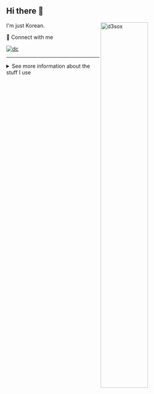 ## Hi there 👋

<img align="right" width="50%" src="https://github-readme-stats.vercel.app/api?username=owoyi&show_icons=true&hide_border=true&title_color=fff&bg_color=161b22&text_color=c9d1d9&icon_color=58a6ff" alt="d3sox" />

I'm just Korean. 

💬 Connect with me

[![dc](https://dcbadge.limes.pink/api/shield/524980170554212363?theme=discord-inverted)]([https://d3sox.me/](https://discord.gg/S84RYwugDQ))

---

<details> 
<summary>See more information about the stuff I use</summary>

<div align="center">

---

#### Programming Languages
![JavaScript](https://img.shields.io/badge/JavaScript-C2AD07?style=for-the-badge&logo=javascript&logoColor=fff)
![TypeScript](https://img.shields.io/badge/TypeScript-007ACC?style=for-the-badge&logo=typescript&logoColor=fff)
![C](https://img.shields.io/badge/C-00599C?style=for-the-badge&logo=c&logoColor=white)
![C#](https://img.shields.io/badge/C%23-239120?style=for-the-badge&logo=csharp&logoColor=white)
![C++](https://img.shields.io/badge/C%2B%2B-5C2D91?style=for-the-badge&logo=c%2B%2B&logoColor=fff)
![Node.js](https://img.shields.io/badge/node.js-339933?style=for-the-badge&logo=node.js&logoColor=fff)
![Python](https://img.shields.io/badge/Python-FFD43B?style=for-the-badge&logo=python&logoColor=blue)
![Lua](https://img.shields.io/badge/Lua-2C2D72?style=for-the-badge&logo=lua&logoColor=white)
![Java](https://img.shields.io/badge/java-007396?style=for-the-badge&logo=java&logoColor=white)


#### Front-end development
![React](https://img.shields.io/badge/React-61DAFB?style=for-the-badge&logo=react&logoColor=000)
![HTML](https://img.shields.io/badge/html5-E34F26?style=for-the-badge&logo=html5&logoColor=white)
![CSS](https://img.shields.io/badge/css-1572B6?style=for-the-badge&logo=css3&logoColor=white)


#### Other
<img src="https://www.spigotmc.org/data/resource_icons/114/114544.jpg?1705441800" width="20px" height="20px"</img>
[![Skript](https://www.spigotmc.org/data/resource_icons/114/114544.jpg?1705441800) Skript  
[![Jenkins](https://img.shields.io/badge/Jenkins-D24939?style=for-the-badge&logo=jenkins&logoColor=fff)](https://www.jenkins.io/)

</div>
</details>
